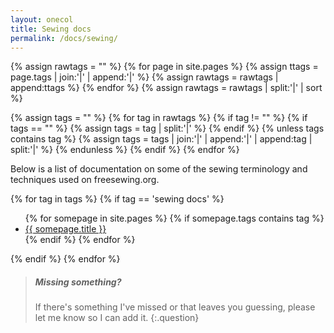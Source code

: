 ```yaml
---
layout: onecol
title: Sewing docs
permalink: /docs/sewing/
---
```

{% assign rawtags = "" %}
{% for page in site.pages %}
    {% assign ttags = page.tags | join:'|' | append:'|' %}
    {% assign rawtags = rawtags | append:ttags %}
{% endfor %}
{% assign rawtags = rawtags | split:'|' | sort %}

{% assign tags = "" %}
{% for tag in rawtags %}
    {% if tag != "" %}
        {% if tags == "" %}
            {% assign tags = tag | split:'|' %}
        {% endif %}
        {% unless tags contains tag %}
            {% assign tags = tags | join:'|' | append:'|' | append:tag | split:'|' %}
        {% endunless %}
    {% endif %}
{% endfor %}

Below is a list of documentation on some of the sewing terminology and techniques used on freesewing.org.

{% for tag in tags %}
{% if tag == 'sewing docs' %}
<ul class="files">
{% for somepage in site.pages %}
{% if somepage.tags contains tag %}
    <li><a class="post-title" href="{{ site.baseurl }}{{ somepage.url }}"> {{ somepage.title }}</a></li>
{% endif %}
{% endfor %}
</ul>
{% endif %}
{% endfor %}

> <h5>Missing something?</h5>
> 
> If there's something I've missed or that leaves you guessing, please let me know so I can add it.
{:.question}


